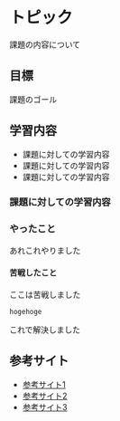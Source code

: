 # トピック
課題の内容について

## 目標
課題のゴール

## 学習内容
- 課題に対しての学習内容
- 課題に対しての学習内容
- 課題に対しての学習内容

### 課題に対しての学習内容


### やったこと
あれこれやりました

#### 苦戦したこと
ここは苦戦しました

```
hogehoge 
```

これで解決しました


## 参考サイト
- [参考サイト1](https://www.google.com/?hl=ja)
- [参考サイト2](https://www.google.com/?hl=ja)
- [参考サイト3](https://www.google.com/?hl=ja)